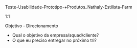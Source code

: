 Teste-Usabilidade-Prototipo-+Produtos_Nathaly-Estilista-Farm

1:1


Objetivo - Direcionamento
- Qual o objetivo da empresa/squad/cliente?
- O que eu preciso entregar no próximo tri?






